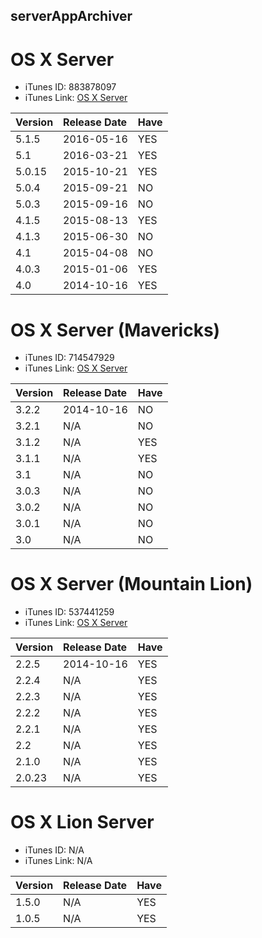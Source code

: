 ## serverAppArchiver


# OS X Server

* iTunes ID: 883878097
* iTunes Link: [OS X Server](https://itunes.apple.com/app/id883878097?mt=12)

| Version | Release Date | Have |
|:--------|:-------------|:-----|
| 5.1.5   | 2016-05-16   | YES  |
| 5.1     | 2016-03-21   | YES  |
| 5.0.15  | 2015-10-21   | YES  |
| 5.0.4   | 2015-09-21   | NO   |
| 5.0.3   | 2015-09-16   | NO   |
| 4.1.5   | 2015-08-13   | YES  |
| 4.1.3   | 2015-06-30   | NO   |
| 4.1     | 2015-04-08   | NO   |
| 4.0.3   | 2015-01-06   | YES  |
| 4.0     | 2014-10-16   | YES  |


# OS X Server (Mavericks)

* iTunes ID: 714547929
* iTunes Link: [OS X Server](https://itunes.apple.com/app/id714547929?mt=12)

| Version | Release Date | Have |
|:--------|:-------------|:-----|
| 3.2.2   | 2014-10-16   | NO   |
| 3.2.1   | N/A          | NO   |
| 3.1.2   | N/A          | YES  |
| 3.1.1   | N/A          | YES  |
| 3.1     | N/A          | NO   |
| 3.0.3   | N/A          | NO   |
| 3.0.2   | N/A          | NO   |
| 3.0.1   | N/A          | NO   |
| 3.0     | N/A          | NO   |

# OS X Server (Mountain Lion)

* iTunes ID: 537441259
* iTunes Link: [OS X Server](https://itunes.apple.com/app/id537441259?mt=12)

| Version | Release Date | Have |
|:--------|:-------------|:-----|
| 2.2.5   | 2014-10-16   | YES  |
| 2.2.4   | N/A          | YES  |
| 2.2.3   | N/A          | YES  |
| 2.2.2   | N/A          | YES  |
| 2.2.1   | N/A          | YES  |
| 2.2     | N/A          | YES  |
| 2.1.0   | N/A          | YES  |
| 2.0.23  | N/A          | YES  |

# OS X Lion Server

 * iTunes ID: N/A
 * iTunes Link: N/A

| Version | Release Date | Have |
|:--------|:-------------|:-----|
| 1.5.0   | N/A          | YES  |
| 1.0.5   | N/A          | YES  |